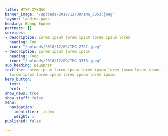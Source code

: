 ```yaml
---
title: НҮҮР ХУУДАС
banner_image: "/uploads/2018/12/09/IMG_3053.jpeg"
layout: landing-page
heading: Болор Ердем
partners: []
services:
- description: Lorem ipsum lorem ipsum lorem ipsum lorem
  heading: Fun
  icon: "/uploads/2018/12/09/IMG_2727.jpeg"
- description: Lorem ipsum lorem ipsum
  heading: Food
  icon: "/uploads/2018/12/09/IMG_3378.jpeg"
sub_heading: цецерлег
textline: Lorem ipsum lorem ipsum lorem ipsum lorem ipsum lorem ipsum lorem ipsum
  lorem ipsum lorem ipsum lorem ipsum lorem ipsum
hero_button:
  text: ''
  href: ''
show_news: true
show_staff: false
menu:
  navigation:
    identifier: _index
    weight: 1
published: false

---
```

